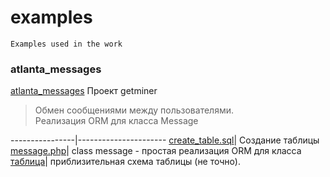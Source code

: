 # examples
    Examples used in the work


### atlanta_messages
[atlanta_messages](https://github.com/eatae/examples/tree/master/atlanta_messages)
Проект getminer
> Обмен сообщениями между пользователями.<br>
> Реализация ORM для класса Message


----------------|----------------------
[create_table.sql](https://github.com/eatae/examples/blob/master/atlanta_messages/create_table.sql)| Создание таблицы
[message.php](https://github.com/eatae/examples/blob/master/atlanta_messages/message.php)| class message - простая реализация ORM для класса
[таблица](https://github.com/eatae/examples/blob/master/atlanta_messages/messages.jpg)| приблизительная схема таблицы (не точно).


